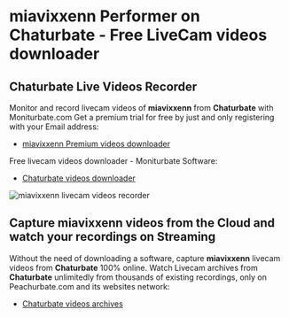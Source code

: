 # miavixxenn Performer on Chaturbate - Free LiveCam videos downloader

## Chaturbate Live Videos Recorder

Monitor and record livecam videos of **miavixxenn** from **Chaturbate** with Moniturbate.com
Get a premium trial for free by just and only registering with your Email address:
* [miavixxenn Premium videos downloader](https://moniturbate.com/request-demo-licence-key.html)

Free livecam videos downloader - Moniturbate Software:
* [Chaturbate videos downloader](https://moniturbate.com/moniturbate-download-software.html)

![miavixxenn livecam videos recorder](https://peachurnet.com/templates/moniturbate-software.png)


## Capture miavixxenn videos from the Cloud and watch your recordings on Streaming

Without the need of downloading a software, capture **miavixxenn** livecam videos from **Chaturbate** 100% online.
Watch Livecam archives from **Chaturbate** unlimitedly from thousands of existing recordings, only on Peachurbate.com and its websites network:
* [Chaturbate videos archives](https://peachurnet.com/)